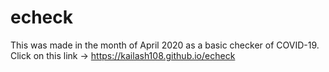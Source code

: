# echeck
This was made in the month of April 2020 as a basic checker of COVID-19.
Click on this link -> https://kailash108.github.io/echeck 
